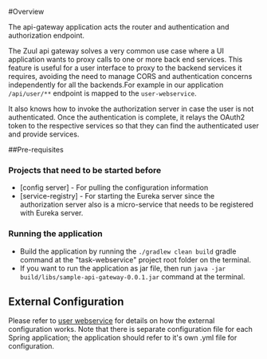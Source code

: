#Overview

The api-gateway application acts the router and authentication and authorization endpoint. 

The Zuul api gateway solves a very common use case where a UI application wants to proxy calls to one or more back end services. This feature is useful for a user interface to proxy to the backend services it requires, avoiding the need to manage CORS and authentication concerns independently for all the backends.For example in our application `/api/user/**` endpoint is mapped to the `user-webservice`. 

It also knows how to invoke the authorization server in case the user is not authenticated. Once the authentication is complete, it relays the OAuth2 token to the respective services so that they can find the authenticated user and provide services.

##Pre-requisites

### Projects that need to be started before
* [config server] - For pulling the configuration information
* [service-registry] - For starting the Eureka server since the authorization server also is a micro-service that needs to be registered with Eureka server.

### Running the application
* Build the application by running the `./gradlew clean build` gradle command at the "task-webservice" project root folder	on the terminal.
* If you want to run the application as jar file, then run `java -jar build/libs/sample-api-gateway-0.0.1.jar` command at the terminal.

## External Configuration
Please refer to [user webservice](/../../blob/master/user-webservice/README.md) for details on how the external configuration works. Note that there is separate configuration file for each Spring application; the application should refer to it's own .yml file for configuration.